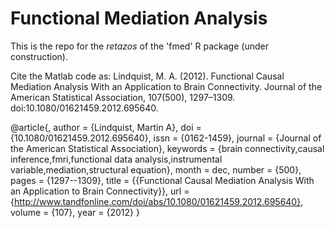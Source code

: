 Functional Mediation Analysis
====================

This is the repo for the *retazos* of the 'fmed' R package (under construction).

Cite the Matlab code as: Lindquist, M. A. (2012). Functional Causal Mediation Analysis With an Application to Brain Connectivity. Journal of the American Statistical Association, 107(500), 1297–1309. doi:10.1080/01621459.2012.695640.

@article{,
author = {Lindquist, Martin A},
doi = {10.1080/01621459.2012.695640},
issn = {0162-1459},
journal = {Journal of the American Statistical Association},
keywords = {brain connectivity,causal inference,fmri,functional data analysis,instrumental variable,mediation,structural equation},
month = dec,
number = {500},
pages = {1297--1309},
title = {{Functional Causal Mediation Analysis With an Application to Brain Connectivity}},
url = {http://www.tandfonline.com/doi/abs/10.1080/01621459.2012.695640},
volume = {107},
year = {2012}
}


